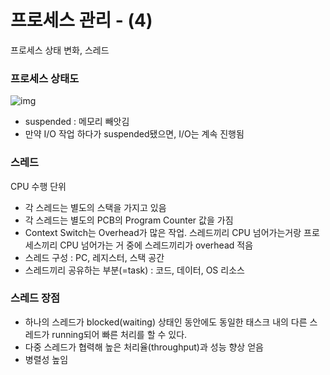 # 프로세스 관리 - (4)

프로세스 상태 변화, 스레드



### 프로세스 상태도

![img](/3_2_process_state_2.png)

- suspended : 메모리 빼앗김
- 만약 I/O 작업 하다가 suspended됐으면, I/O는 계속 진행됨



### 스레드

CPU 수행 단위

- 각 스레드는 별도의 스택을 가지고 있음
- 각 스레드는 별도의 PCB의 Program Counter 값을 가짐
- Context Switch는 Overhead가 많은 작업. 스레드끼리 CPU 넘어가는거랑 프로세스끼리 CPU 넘어가는 거 중에 스레드끼리가 overhead 적음
- 스레드 구성 : PC, 레지스터, 스택 공간
- 스레드끼리 공유하는 부분(=task) : 코드, 데이터, OS 리소스



### 스레드 장점

- 하나의 스레드가 blocked(waiting) 상태인 동안에도 동일한 태스크 내의 다른 스레드가 running되어 빠른 처리를 할 수 있다.
- 다중 스레드가 협력해 높은 처리율(throughput)과 성능 향상 얻음
- 병렬성 높임